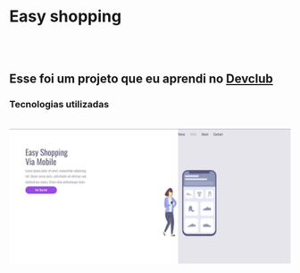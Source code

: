 <h1>Easy shopping</h1>
<br>
<br>
<h2>Esse foi um projeto que eu aprendi no <a href="https://rodolfomori.com.br.devclub">Devclub</a></h2>
<h3>Tecnologias utilizadas</h3>
<br>


<img src="https://github.com/Marcos-devclub2024/Projeto-easy-shopping/blob/main/img/Easy%20Desktop.jpg?raw=true" />

